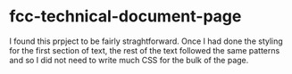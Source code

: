 # fcc-technical-document-page

I found this prpject to be fairly straghtforward. Once I had done the styling for the first section of text, the rest of the text followed the same patterns and so I did not need to write much CSS for the bulk of the page. 

